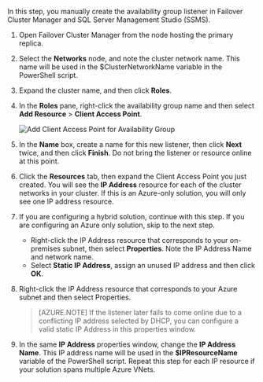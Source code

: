 In this step, you manually create the availability group listener in Failover Cluster Manager and SQL Server Management Studio (SSMS).

1. Open Failover Cluster Manager from the node hosting the primary replica.

1. Select the **Networks** node, and note the cluster network name. This name will be used in the $ClusterNetworkName variable in the PowerShell script.

1. Expand the cluster name, and then click **Roles**.

1. In the **Roles** pane, right-click the availability group name and then select **Add Resource** > **Client Access Point**.

    ![Add Client Access Point for Availability Group](./media/virtual-machines-sql-server-configure-alwayson-availability-group-listener/IC678769.gif)

1. In the **Name** box, create a name for this new listener, then click **Next** twice, and then click **Finish**. Do not bring the listener or resource online at this point.

1. Click the **Resources** tab, then expand the Client Access Point you just created. You will see the **IP Address** resource for each of the cluster networks in your cluster. If this is an Azure-only solution, you will only see one IP address resource.

1. If you are configuring a hybrid solution, continue with this step. If you are configuring an Azure only solution, skip to the next step. 
     - Right-click the IP Address resource that corresponds to your on-premises subnet, then select **Properties**. Note the IP Address Name and network name.
     - Select **Static IP Address**, assign an unused IP address and then click **OK**.

1. Right-click the IP Address resource that corresponds to your Azure subnet and then select Properties.
    >[AZURE.NOTE] If the listener later fails to come online due to a conflicting IP address selected by DHCP, you can configure a valid static IP Address in this properties window.

1. In the same **IP Address** properties window, change the **IP Address Name**. This IP address name will be used in the **$IPResourceName** variable of the PowerShell script. Repeat this step for each IP resource if your solution spans multiple Azure VNets.

